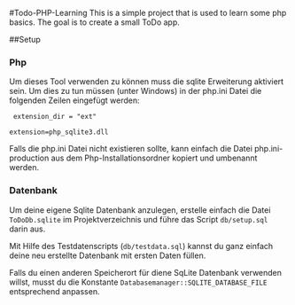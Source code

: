 #Todo-PHP-Learning
This is a simple project that is used to learn some php basics.
The goal is to create a small ToDo app.

##Setup

### Php
Um dieses Tool verwenden zu können muss die sqlite Erweiterung aktiviert sein.
Um dies zu tun müssen (unter Windows) in der php.ini Datei die folgenden Zeilen eingefügt werden:

` extension_dir = "ext"` 

`extension=php_sqlite3.dll`

Falls die php.ini Datei nicht existieren sollte, kann einfach die Datei php.ini-production aus dem Php-Installationsordner kopiert und umbenannt werden. 

### Datenbank

Um deine eigene Sqlite Datenbank anzulegen, erstelle einfach die Datei `ToDoDb.sqlite` im Projektverzeichnis und führe das Script `db/setup.sql` darin aus.

Mit Hilfe des Testdatenscripts (`db/testdata.sql`) kannst du ganz einfach deine neu erstellte Datenbank mit ersten Daten füllen.

Falls du einen anderen Speicherort für diene SqLite Datenbank verwenden willst, musst du die Konstante `Databasemanager::SQLITE_DATABASE_FILE` entsprechend anpassen.